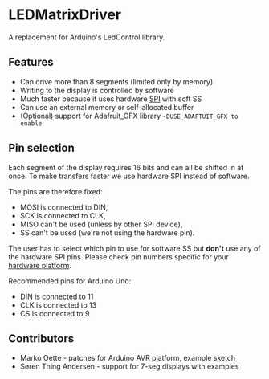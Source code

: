 # LEDMatrixDriver

A replacement for Arduino's LedControl library.

## Features
- Can drive more than 8 segments (limited only by memory)
- Writing to the display is controlled by software
- Much faster because it uses hardware [SPI](https://en.wikipedia.org/wiki/Serial_Peripheral_Interface) with soft SS
- Can use an external memory or self-allocated buffer
- (Optional) support for Adafruit_GFX library `-DUSE_ADAFTUIT_GFX to enable`

## Pin selection
Each segment of the display requires 16 bits and can all be shifted in at once.  To make transfers faster we use hardware SPI instead of software.

The pins are therefore fixed:
- MOSI is connected to DIN,
- SCK is connected to CLK,
- MISO can't be used (unless by other SPI device),
- SS can't be used (we're not using the hardware pin).

The user has to select which pin to use for software SS but **don't** use any of the hardware SPI pins. Please check pin numbers specific for your [hardware platform](https://www.arduino.cc/en/Reference/SPI).

Recommended pins for Arduino Uno:
- DIN is connected to 11
- CLK is connected to 13
- CS is connected to 9

## Contributors
- Marko Oette - patches for Arduino AVR platform, example sketch
- Søren Thing Andersen - support for 7-seg displays with examples
